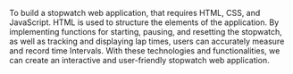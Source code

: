 To build a stopwatch web application, that requires HTML, CSS, and JavaScript. HTML is used to structure the elements of the application. By implementing functions for starting, pausing, and resetting the stopwatch, as well as tracking and displaying lap times, users can accurately measure and record time Intervals. With these technologies and functionalities, we can create an interactive and user-friendly stopwatch web application.
